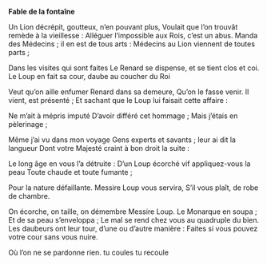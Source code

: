 **Fable de la fontaîne**


Un Lion décrépit, goutteux, n’en pouvant plus,
Voulait que l’on trouvât remède à la vieillesse :
Alléguer l’impossible aux Rois, c’est un abus.
Manda des Médecins ; il en est de tous arts :
Médecins au Lion viennent de toutes parts ;

Dans les visites qui sont faites
Le Renard se dispense, et se tient clos et coi.
Le Loup en fait sa cour, daube au coucher du Roi

Veut qu’on aille enfumer Renard dans sa demeure,
Qu’on le fasse venir. Il vient, est présenté ;
Et sachant que le Loup lui faisait cette affaire :

Ne m’ait à mépris imputé
D’avoir différé cet hommage ;
Mais j’étais en pèlerinage ;

Même j’ai vu dans mon voyage
Gens experts et savants ; leur ai dit la langueur
Dont votre Majesté craint à bon droit la suite :

Le long âge en vous l’a détruite :
D’un Loup écorché vif appliquez-vous la peau
Toute chaude et toute fumante ;

Pour la nature défaillante.
Messire Loup vous servira,
S’il vous plaît, de robe de chambre.

On écorche, on taille, on démembre
Messire Loup. Le Monarque en soupa ;
Et de sa peau s’enveloppa ;
Le mal se rend chez vous au quadruple du bien.
Les daubeurs ont leur tour, d’une ou d’autre manière :
Faites si vous pouvez votre cour sans vous nuire.


Où l’on ne se pardonne rien.
tu coules 
tu recoule
